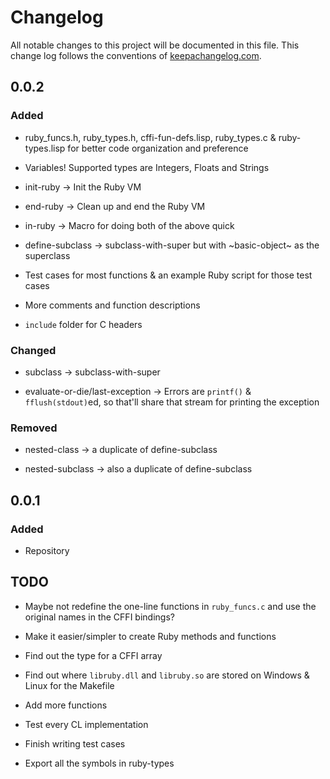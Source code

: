 # Changelog

All notable changes to this project will be documented in this file. This change log follows the conventions of [keepachangelog.com](http://keepachangelog.com/).  

## 0.0.2

### Added

- ruby_funcs.h, ruby_types.h, cffi-fun-defs.lisp, ruby_types.c & ruby-types.lisp for better code organization and preference

- Variables! Supported types are Integers, Floats and Strings

- init-ruby -> Init the Ruby VM

- end-ruby -> Clean up and end the Ruby VM

- in-ruby -> Macro for doing both of the above quick

- define-subclass -> subclass-with-super but with ~basic-object~ as the superclass

- Test cases for most functions & an example Ruby script for those test cases

- More comments and function descriptions

- `include` folder for C headers

### Changed

- subclass -> subclass-with-super

- evaluate-or-die/last-exception -> Errors are `printf()` & `fflush(stdout)`ed, so that'll share that stream for printing the exception

### Removed

- nested-class -> a duplicate of define-subclass

- nested-subclass -> also a duplicate of define-subclass

## 0.0.1

### Added

- Repository

## TODO

- Maybe not redefine the one-line functions in `ruby_funcs.c` and use the original names in the CFFI bindings?

- Make it easier/simpler to create Ruby methods and functions

- Find out the type for a CFFI array

- Find out where `libruby.dll` and `libruby.so` are stored on Windows & Linux for the Makefile

- Add more functions

- Test every CL implementation

- Finish writing test cases

- Export all the symbols in ruby-types